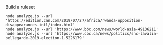Build a ruleset

    node analyze.js --url 'https://edition.cnn.com/2019/07/27/africa/rwanda-opposition-disappearances-intl/index.html'
    node analyze.js --url 'https://www.bbc.com/news/world-asia-49136211'
    node analyze.js --url 'https://www.cbc.ca/news/politics/snc-lavalin-bellegarde-2019-election-1.5226179'

